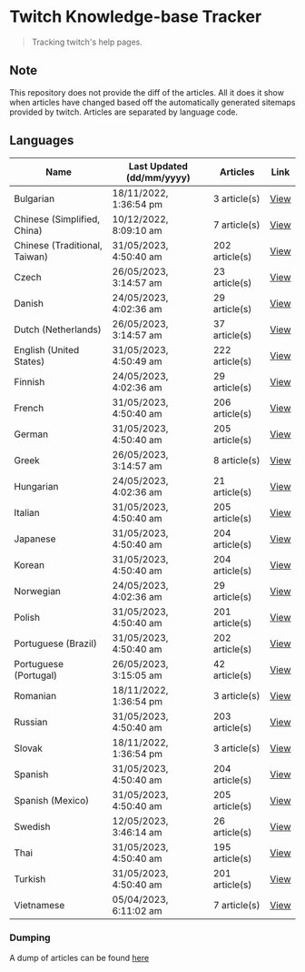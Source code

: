 # Twitch Knowledge-base Tracker
> Tracking twitch's help pages. 

## Note
This repository does not provide the diff of the articles. All it does it show when articles have changed based
off the automatically generated sitemaps provided by twitch. Articles are separated by language code.

## Languages

| Name                          | Last Updated (dd/mm/yyyy) | Articles       | Link                   |
|-------------------------------|---------------------------|----------------|------------------------|
| Bulgarian                     | 18/11/2022, 1:36:54 pm    | 3 article(s)   | [View](docs/bg.md)     |
| Chinese (Simplified, China)   | 10/12/2022, 8:09:10 am    | 7 article(s)   | [View](docs/zh_CN.md)  |
| Chinese (Traditional, Taiwan) | 31/05/2023, 4:50:40 am    | 202 article(s) | [View](docs/zh_TW.md)  |
| Czech                         | 26/05/2023, 3:14:57 am    | 23 article(s)  | [View](docs/cs.md)     |
| Danish                        | 24/05/2023, 4:02:36 am    | 29 article(s)  | [View](docs/da.md)     |
| Dutch (Netherlands)           | 26/05/2023, 3:14:57 am    | 37 article(s)  | [View](docs/nl_NL.md)  |
| English (United States)       | 31/05/2023, 4:50:49 am    | 222 article(s) | [View](docs/en_US.md)  |
| Finnish                       | 24/05/2023, 4:02:36 am    | 29 article(s)  | [View](docs/fi.md)     |
| French                        | 31/05/2023, 4:50:40 am    | 206 article(s) | [View](docs/fr.md)     |
| German                        | 31/05/2023, 4:50:40 am    | 205 article(s) | [View](docs/de.md)     |
| Greek                         | 26/05/2023, 3:14:57 am    | 8 article(s)   | [View](docs/el.md)     |
| Hungarian                     | 24/05/2023, 4:02:36 am    | 21 article(s)  | [View](docs/hu.md)     |
| Italian                       | 31/05/2023, 4:50:40 am    | 205 article(s) | [View](docs/it.md)     |
| Japanese                      | 31/05/2023, 4:50:40 am    | 204 article(s) | [View](docs/ja.md)     |
| Korean                        | 31/05/2023, 4:50:40 am    | 204 article(s) | [View](docs/ko.md)     |
| Norwegian                     | 24/05/2023, 4:02:36 am    | 29 article(s)  | [View](docs/no.md)     |
| Polish                        | 31/05/2023, 4:50:40 am    | 201 article(s) | [View](docs/pl.md)     |
| Portuguese (Brazil)           | 31/05/2023, 4:50:40 am    | 202 article(s) | [View](docs/pt_BR.md)  |
| Portuguese (Portugal)         | 26/05/2023, 3:15:05 am    | 42 article(s)  | [View](docs/pt_PT.md)  |
| Romanian                      | 18/11/2022, 1:36:54 pm    | 3 article(s)   | [View](docs/ro.md)     |
| Russian                       | 31/05/2023, 4:50:40 am    | 203 article(s) | [View](docs/ru.md)     |
| Slovak                        | 18/11/2022, 1:36:54 pm    | 3 article(s)   | [View](docs/sk.md)     |
| Spanish                       | 31/05/2023, 4:50:40 am    | 204 article(s) | [View](docs/es.md)     |
| Spanish (Mexico)              | 31/05/2023, 4:50:40 am    | 205 article(s) | [View](docs/es_MX.md)  |
| Swedish                       | 12/05/2023, 3:46:14 am    | 26 article(s)  | [View](docs/sv.md)     |
| Thai                          | 31/05/2023, 4:50:40 am    | 195 article(s) | [View](docs/th.md)     |
| Turkish                       | 31/05/2023, 4:50:40 am    | 201 article(s) | [View](docs/tr.md)     |
| Vietnamese                    | 05/04/2023, 6:11:02 am    | 7 article(s)   | [View](docs/vi.md)     |

### Dumping
A dump of articles can be found [here](docs/RAW.md)